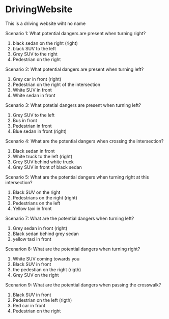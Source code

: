 # DrivingWebsite

This is a driving website wiht no name

Scenario 1:
What potential dangers are present when turning right?

1. black sedan on the right (right)
2. black SUV to the left
3. Grey SUV to the right
4. Pedestrian on the right

Scenario 2:
What potential dangers are present when turning left?

1. Grey car in front (right)
2. Pedestrian on the right of the intersection
3. White SUV in front
4. White sedan in front

Scenario 3:
What potetial dangers are present when turning left?

1. Grey SUV to the left
2. Bus in front
3. Pedestrian in front
4. Blue sedan in front (right)

Scenario 4:
What are the potential dangers when crossing the intersection?

1. Black sedan in front
2. White truck to the left (right)
3. Grey SUV behind white truck
4. Grey SUV in front of black sedan

Scenario 5:
What are the potential dangers when turning right at this intersection?

1. Black SUV on the right
2. Pedestrians on the right (right)
3. Pedestrians on the left
4. Yellow taxi in front

Scenario 7:
What are the potential dangers when turning left?

1. Grey sedan in front (right)
2. Black sedan behind grey sedan
3. yellow taxi in front

Scenarion 8:
What are the potential dangers when turning right?

1. White SUV coming towards you
2. Black SUV in front
3. the pedestian on the right (rigth)
4. Grey SUV on the right

Scenarion 9:
What are the potential dangers when passing the crosswalk?

1. Black SUV in front
2. Pedestrian on the left (rigth)
3. Red car in front
4. Pedestrian on the right
